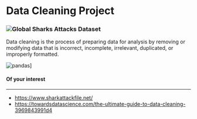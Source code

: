 # Data Cleaning Project

### ![Global Sharks Attacks Dataset](https://www.kaggle.com/alinedebenath/global-shark-attacks)

Data cleaning is the process of preparing data for analysis by removing or modifying data that is incorrect, incomplete, irrelevant, duplicated, or improperly formatted.


![pandas](https://github.com/Clapiniella/Sharks-Attacks-Data-Cleaning/INPUT/shark.jpg)]

#### Of your interest
______________
- https://www.sharkattackfile.net/
- https://towardsdatascience.com/the-ultimate-guide-to-data-cleaning-3969843991d4
